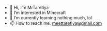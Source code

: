 - 👋 Hi, I’m MrTaretiya
- 👀 I’m interested in Minecraft
- 🌱 I’m currently learning nothing much, lol
- 📫 How to reach me: meettaretiya@gmail.com

<!---
MrTaretiya/MrTaretiya is a ✨ special ✨ repository because its `README.md` (this file) appears on your GitHub profile.
You can click the Preview link to take a look at your changes.
--->
